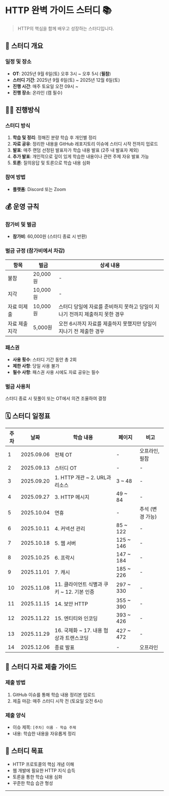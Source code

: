 # HTTP 완벽 가이드 스터디 📚

> HTTP의 핵심을 함께 배우고 성장하는 스터디입니다.

## 📅 스터디 개요

### 일정 및 장소

- **OT**: 2025년 9월 6일(토) 오후 3시 ~ 오후 5시 (**필참**)
- **스터디 기간**: 2025년 9월 6일(토) ~ 2025년 12월 6일(토)
- **진행 시간**: 매주 토요일 오전 09시 ~
- **진행 장소**: 온라인 (캠 필수)

## 👩‍🏫 진행방식

### 스터디 방식

1. **학습 및 정리**: 정해진 분량 학습 후 개인별 정리
2. **자료 공유**: 정리한 내용을 GitHub 레포지토리 이슈에 스터디 시작 전까지 업로드
3. **발표**: 매주 랜덤 선정된 발표자가 학습 내용 발표 (2주 내 발표자 제외)
4. **추가 발표**: 개인적으로 깊이 있게 학습한 내용이나 관련 주제 자유 발표 가능
5. **토론**: 질의응답 및 토론으로 학습 내용 심화

### 참여 방법

- **플랫폼**: Discord 또는 Zoom

## 💰 운영 규칙

### 참가비 및 벌금

- **참가비**: 60,000원 (스터디 종료 시 반환)

### 벌금 규정 (참가비에서 차감)

| 항목           | 벌금     | 상세 내용                                                                    |
| -------------- | -------- | ---------------------------------------------------------------------------- |
| 불참           | 20,000원 | -                                                                            |
| 지각           | 10,000원 | -                                                                            |
| 자료 미제출    | 10,000원 | 스터디 당일에 자료를 준비하지 못하고 당일이 지나기 전까지 제출하지 못한 경우 |
| 자료 제출 지각 | 5,000원  | 오전 6시까지 자료를 제출하지 못했지만 당일이 지나기 전 제출한 경우           |

### 패스권

- **사용 횟수**: 스터디 기간 동안 총 2회
- **제한 사항**: 당일 사용 불가
- **필수 사항**: 패스권 사용 시에도 자료 공유는 필수

### 벌금 사용처

스터디 종료 시 뒷풀이 또는 OT에서 의견 조율하여 결정

## 🗓️ 스터디 일정표

| 주차 | 날짜       | 학습 내용                                  | 페이지    | 비고             |
| ---- | ---------- | ------------------------------------------ | --------- | ---------------- |
| 1    | 2025.09.06 | 전체 OT                                    | -         | 오프라인, 필참   |
| 2    | 2025.09.13 | 스터디 OT                                  | -         | -                |
| 3    | 2025.09.20 | 1. HTTP 개관 ~ 2. URL과 리소스             | 3 ~ 48    | -                |
| 4    | 2025.09.27 | 3. HTTP 메시지                             | 49 ~ 84   | -                |
| 5    | 2025.10.04 | 연휴                                       | -         | 추석 (변경 가능) |
| 6    | 2025.10.11 | 4. 커넥션 관리                             | 85 ~ 122  | -                |
| 7    | 2025.10.18 | 5. 웹 서버                                 | 125 ~ 146 | -                |
| 8    | 2025.10.25 | 6. 프락시                                  | 147 ~ 184 | -                |
| 9    | 2025.11.01 | 7. 캐시                                    | 185 ~ 226 | -                |
| 10   | 2025.11.08 | 11. 클라이언트 식별과 쿠키 ~ 12. 기본 인증 | 297 ~ 330 | -                |
| 11   | 2025.11.15 | 14. 보안 HTTP                              | 355 ~ 390 | -                |
| 12   | 2025.11.22 | 15. 엔티티와 인코딩                        | 393 ~ 426 | -                |
| 13   | 2025.11.29 | 16. 국제화 ~ 17. 내용 협상과 트랜스코딩    | 427 ~ 472 | -                |
| 14   | 2025.12.06 | 종료 발표                                  | -         | 오프라인         |

## 📝 스터디 자료 제출 가이드

### 제출 방법

1. GitHub 이슈를 통해 학습 내용 정리본 업로드
2. 제출 마감: 매주 스터디 시작 전 (토요일 오전 6시)

### 제출 양식

- 이슈 제목: `[주차] 이름 - 학습 주제`
- 내용: 학습한 내용을 자유롭게 정리

## 🎯 스터디 목표

- HTTP 프로토콜의 핵심 개념 이해
- 웹 개발에 필요한 HTTP 지식 습득
- 토론을 통한 학습 내용 심화
- 꾸준한 학습 습관 형성

---

